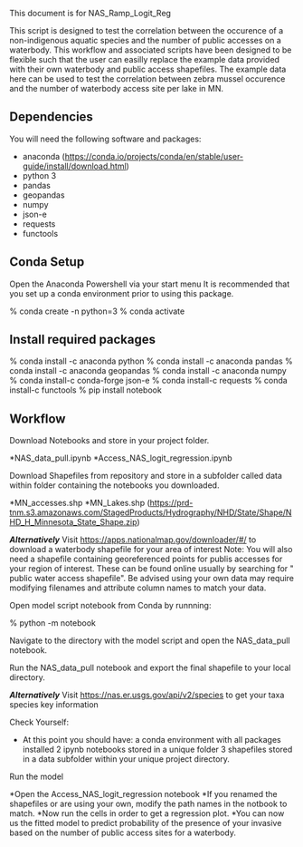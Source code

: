 This document is for NAS_Ramp_Logit_Reg

This script is designed to test the correlation between the occurence of a non-indigenous aquatic species and the number of public accesses on a waterbody. This workflow and associated scripts have been designed to be flexible such that the user can easilly replace the example data provided with their own waterbody and public access shapefiles. The example data here can be used to test the correlation between zebra mussel occurence and the number of waterbody access site per lake in MN.

## Dependencies
You will need the following software and packages:

* anaconda (https://conda.io/projects/conda/en/stable/user-guide/install/download.html)
* python 3
* pandas
* geopandas
* numpy
* json-e
* requests
* functools


  
## Conda Setup

Open the Anaconda Powershell via your start menu
It is recommended that you set up a conda environment prior to using this package.

% conda create -n <NAME> python=3 
% conda activate <NAME>


## Install required packages
	
% conda install -c anaconda python
% conda install -c anaconda pandas
% conda install -c anaconda geopandas
% conda install -c anaconda numpy
% conda install-c conda-forge json-e
% conda install-c requests
% conda install-c functools
% pip install notebook



## Workflow
Download Notebooks and store in your project folder.

*NAS_data_pull.ipynb
*Access_NAS_logit_regression.ipynb

Download Shapefiles from repository and store in a subfolder called data within folder containing the notebooks you downloaded.

*MN_accesses.shp 
*MN_Lakes.shp (https://prd-tnm.s3.amazonaws.com/StagedProducts/Hydrography/NHD/State/Shape/NHD_H_Minnesota_State_Shape.zip)

***Alternatively***
Visit https://apps.nationalmap.gov/downloader/#/ to download a waterbody shapefile for your area of interest
Note: You will also need a shapefile containing georeferenced points for publis accesses for your region of interest. These can be found online usually by searching for "<state name> public water access shapefile". Be advised using your own data may require modifying filenames and attribute column names to match your data.


Open model script notebook from Conda by runnning:

% python -m notebook

Navigate to the directory with the model script and open the NAS_data_pull notebook.

Run the NAS_data_pull notebook and export the final shapefile to your local directory.

***Alternatively***
Visit https://nas.er.usgs.gov/api/v2/species to get your taxa species key information


Check Yourself:
* At this point you should have:
	a conda environment with all packages installed
  	2 ipynb notebooks stored in a unique folder
	3 shapefiles stored in a data subfolder within your unique project directory.


Run the model

*Open the Access_NAS_logit_regression notebook
*If you renamed the shapefiles or are using your own, modify the path names in the notbook to match.
*Now run the cells in order to get a regression plot.
*You can now us the fitted model to predict probability of the presence of your invasive based on the number of public access sites for a waterbody. 
